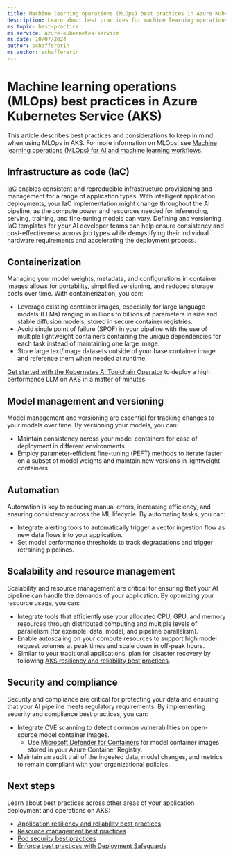 ```yaml
---
title: Machine learning operations (MLOps) best practices in Azure Kubernetes Service (AKS)
description: Learn about best practices for machine learning operations (MLOps) and how you can use them with your AI and machine learning workflows on Azure Kubernetes Service (AKS).
ms.topic: best-practice
ms.service: azure-kubernetes-service
ms.date: 10/07/2024
author: schaffererin
ms.author: schaffererin
---
```


# Machine learning operations (MLOps) best practices in Azure Kubernetes Service (AKS)

This article describes best practices and considerations to keep in mind when using MLOps in AKS. For more information on MLOps, see [Machine learning operations (MLOps) for AI and machine learning workflows][mlops-concepts].

## Infrastructure as code (IaC)

[IaC][what-is-iac] enables consistent and reproducible infrastructure provisioning and management for a range of application types. With intelligent application deployments, your IaC implementation might change throughout the AI pipeline, as the compute power and resources needed for inferencing, serving, training, and fine-tuning models can vary. Defining and versioning IaC templates for your AI developer teams can help ensure consistency and cost-effectiveness across job types while demystifying their individual hardware requirements and accelerating the deployment process.

## Containerization

Managing your model weights, metadata, and configurations in container images allows for portability, simplified versioning, and reduced storage costs over time. With containerization, you can:

* Leverage existing container images, especially for large language models (LLMs) ranging in millions to billions of parameters in size and stable diffusion models, stored in secure container registries.
* Avoid single point of failure (SPOF) in your pipeline with the use of multiple lightweight containers containing the unique dependencies for each task instead of maintaining one large image.
* Store large text/image datasets outside of your base container image and reference them when needed at runtime.

[Get started with the Kubernetes AI Toolchain Operator][deploy-kaito] to deploy a high performance LLM on AKS in a matter of minutes.

## Model management and versioning

Model management and versioning are essential for tracking changes to your models over time. By versioning your models, you can:

* Maintain consistency across your model containers for ease of deployment in different environments.
* Employ parameter-efficient fine-tuning (PEFT) methods to iterate faster on a subset of model weights and maintain new versions in lightweight containers.

## Automation

Automation is key to reducing manual errors, increasing efficiency, and ensuring consistency across the ML lifecycle. By automating tasks, you can:

* Integrate alerting tools to automatically trigger a vector ingestion flow as new data flows into your application.
* Set model performance thresholds to track degradations and trigger retraining pipelines.

## Scalability and resource management

Scalability and resource management are critical for ensuring that your AI pipeline can handle the demands of your application. By optimizing your resource usage, you can:

* Integrate tools that efficiently use your allocated CPU, GPU, and memory resources through distributed computing and multiple levels of parallelism (for example: data, model, and pipeline parallelism).
* Enable autoscaling on your compute resources to support high model request volumes at peak times and scale down in off-peak hours.
* Similar to your traditional applications, plan for disaster recovery by following [AKS resiliency and reliability best practices][resiliency-reliability-best-practices].

## Security and compliance

Security and compliance are critical for protecting your data and ensuring that your AI pipeline meets regulatory requirements. By implementing security and compliance best practices, you can:

* Integrate CVE scanning to detect common vulnerabilities on open-source model container images.
  * Use [Microsoft Defender for Containers][defender-for-containers] for model container images stored in your Azure Container Registry.
* Maintain an audit trail of the ingested data, model changes, and metrics to remain compliant with your organizational policies.

## Next steps

Learn about best practices across other areas of your application deployment and operations on AKS:
	
* [Application resiliency and reliability best practices][resiliency-reliability-best-practices]
* [Resource management best practices][resource-management-best-practices]
* [Pod security best practices][pod-security-best-practices]
* [Enforce best practices with Deployment Safeguards][deployment-safeguards]

<!-- LINKS -->
[defender-for-containers]: /azure/defender-for-cloud/defender-for-containers-introduction
[resource-management-best-practices]: ./developer-best-practices-resource-management.md
[pod-security-best-practices]: ./developer-best-practices-pod-security.md
[deployment-safeguards]: ./deployment-safeguards.md
[mlops-concepts]: ./concepts-machine-learning-ops.md
[what-is-iac]: /devops/deliver/what-is-infrastructure-as-code
[deploy-kaito]: ./ai-toolchain-operator.md
[resiliency-reliability-best-practices]: ./ha-dr-overview.md
